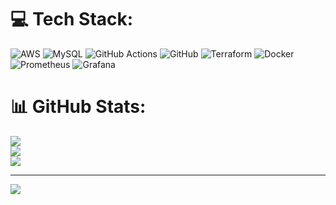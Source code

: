 
# 💻 Tech Stack:
![AWS](https://img.shields.io/badge/AWS-%23FF9900.svg?style=for-the-badge&logo=amazon-aws&logoColor=white) ![MySQL](https://img.shields.io/badge/mysql-4479A1.svg?style=for-the-badge&logo=mysql&logoColor=white) ![GitHub Actions](https://img.shields.io/badge/github%20actions-%232671E5.svg?style=for-the-badge&logo=githubactions&logoColor=white) ![GitHub](https://img.shields.io/badge/github-%23121011.svg?style=for-the-badge&logo=github&logoColor=white) ![Terraform](https://img.shields.io/badge/terraform-%235835CC.svg?style=for-the-badge&logo=terraform&logoColor=white) ![Docker](https://img.shields.io/badge/docker-%230db7ed.svg?style=for-the-badge&logo=docker&logoColor=white) ![Prometheus](https://img.shields.io/badge/Prometheus-E6522C?style=for-the-badge&logo=Prometheus&logoColor=white) ![Grafana](https://img.shields.io/badge/grafana-%23F46800.svg?style=for-the-badge&logo=grafana&logoColor=white)

# 📊 GitHub Stats:
![](https://github-readme-stats.vercel.app/api?username=Nagaraj411&theme=rose&hide_border=false&include_all_commits=true&count_private=true)<br/>
![](https://nirzak-streak-stats.vercel.app/?user=Nagaraj411&theme=rose&hide_border=false)<br/>
![](https://github-readme-stats.vercel.app/api/top-langs/?username=Nagaraj411&theme=rose&hide_border=false&include_all_commits=true&count_private=true&layout=compact)

---
[![](https://visitcount.itsvg.in/api?id=Nagaraj411&icon=0&color=0)](https://visitcount.itsvg.in)

<!-- Proudly created with GPRM ( https://gprm.itsvg.in ) -->